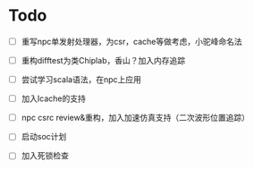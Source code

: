 # Todo

- [ ] 重写npc单发射处理器，为csr，cache等做考虑，小驼峰命名法
- [ ] 重构difftest为类Chiplab，香山？加入内存追踪
- [ ] 尝试学习scala语法，在npc上应用
- [ ] 加入Icache的支持
- [ ] npc csrc review&重构，加入加速仿真支持（二次波形位置追踪）
- [ ] 启动soc计划
- [ ] 加入死锁检查

